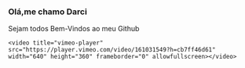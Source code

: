 ### Olá,me chamo Darci
Sejam todos Bem-Vindos ao meu Github 

    <video title="vimeo-player" src="https://player.vimeo.com/video/161031549?h=cb7ff46d61" width="640" height="360" frameborder="0" allowfullscreen></video>
<!--
**DarciRodrigues/DarciRodrigues** is a ✨ _special_ ✨ repository because its `README.md` (this file) appears on your GitHub profile.

Here are some ideas to get you started:

- 🔭 I’m currently working on ...
- 🌱 I’m currently learning ...
- 👯 I’m looking to collaborate on ...
- 🤔 I’m looking for help with ...
- 💬 Ask me about ...
- 📫 How to reach me: ...
- 😄 Pronouns: ...
- ⚡ Fun fact: ...
-->
